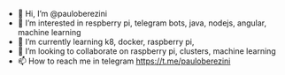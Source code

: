 - 👋 Hi, I’m @pauloberezini
- 👀 I’m interested in respberry pi, telegram bots, java, nodejs, angular, machine learning
- 🌱 I’m currently learning k8, docker, raspberry pi, 
- 💞️ I’m looking to collaborate on raspberry pi, clusters, machine learning
- 📫 How to reach me in telegram https://t.me/pauloberezini
